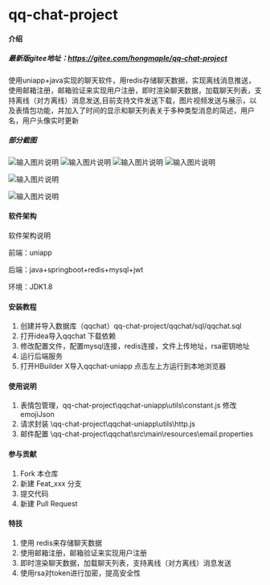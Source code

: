 # qq-chat-project

#### 介绍
##### 最新版gitee地址：https://gitee.com/hongmaple/qq-chat-project
使用uniapp+java实现的聊天软件，用redis存储聊天数据，实现离线消息推送，使用邮箱注册，邮箱验证来实现用户注册，即时渲染聊天数据，加载聊天列表，支持离线（对方离线）消息发送,目前支持文件发送下载，图片视频发送与展示，以及表情包功能，并加入了时间的显示和聊天列表关于多种类型消息的简述，用户名，用户头像实时更新
##### 部分截图
![输入图片说明](qqchat-uniapp/static/images/liaotian.jpg)
![输入图片说明](qqchat-uniapp/static/images/liaotian2.jpg)
![输入图片说明](qqchat-uniapp/static/images/liaotian3.jpg)
![输入图片说明](qqchat-uniapp/static/images/liaotian4.jpg)

![输入图片说明](qqchat-uniapp/static/images/haoyou.png)

![输入图片说明](qqchat-uniapp/static/images/message.png)

#### 软件架构
软件架构说明

前端：uniapp

后端：java+springboot+redis+mysql+jwt

环境：JDK1.8


#### 安装教程

1.  创建并导入数据库（qqchat）qq-chat-project/qqchat/sql/qqchat.sql 
2.  打开idea导入qqchat 下载依赖
3.  修改配置文件，配置mysql连接，redis连接，文件上传地址，rsa密钥地址
4.  运行后端服务
5.  打开HBuilder X导入qqchat-uniapp 点击左上方运行到本地浏览器

#### 使用说明

1.  表情包管理，qq-chat-project\qqchat-uniapp\utils\constant.js  修改emojiJson
2.  请求封装 \qq-chat-project\qqchat-uniapp\utils\http.js
3.  邮件配置 \qq-chat-project\qqchat\src\main\resources\email.properties

#### 参与贡献

1.  Fork 本仓库
2.  新建 Feat_xxx 分支
3.  提交代码
4.  新建 Pull Request


#### 特技

1.  使用 redis来存储聊天数据
2.  使用邮箱注册，邮箱验证来实现用户注册
3.  即时渲染聊天数据，加载聊天列表，支持离线（对方离线）消息发送
4.  使用rsa对token进行加密，提高安全性
